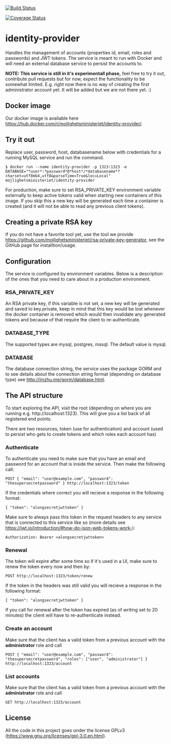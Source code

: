 [![Build Status](https://travis-ci.org/mojlighetsministeriet/identity-provider.svg?branch=master)](https://travis-ci.org/mojlighetsministeriet/identity-provider)

[![Coverage Status](https://coveralls.io/repos/github/mojlighetsministeriet/identity-provider/badge.svg?branch=master)](https://coveralls.io/github/mojlighetsministeriet/identity-provider?branch=master)

# identity-provider

Handles the management of accounts (properties id, email, roles and passwords) and JWT tokens. The service is meant to run with Docker and will need an external database service to persist the accounts to.

**NOTE: This service is still in it's experimentall phase,** feel free to try it out, contribute pull requests but for now, expect the functionality to be somewhat limited. E.g. right now there is no way of creating the first administrator account yet. It will be added but we are not there yet. :)

## Docker image

Our docker image is avaliable here https://hub.docker.com/r/mojlighetsministeriet/identity-provider/.

## Try it out

Replace user, password, host, databasename below with credentials for a running MySQL service and run the command.

    $ docker run --name identity-provider -p 1323:1323 -e DATABASE="*user*:*password*@*host*/*databasename*?charset=utf8mb4,utf8&parseTime=True&loc=Local" mojlighetsministeriet/identity-provider

For production, make sure to set RSA_PRIVATE_KEY environment variable externally to keep active tokens valid when starting new containers of this image. If you skip this a new key will be generated each time a container is created (and it will not be able to read any previous client tokens).  

## Creating a private RSA key

If you do not have a favorite tool yet, use the tool we provide https://github.com/mojlighetsministeriet/rsa-private-key-generator, see the GitHub page for installtion/usage.

## Configuration

The service is configured by environment variables. Below is a description of the ones that you need to care about in a production environment.

### RSA_PRIVATE_KEY

An RSA private key, if this variable is not set, a new key will be generated and saved to key.private, keep in mind that this key would be lost whenever the docker container is removed which would then invalidate any generated tokens and because of that require the client to re-authenticate.

### DATABASE_TYPE

The supported types are mysql, postgres, mssql. The default value is mysql.

### DATABASE

The database connection string, the service uses the package GORM and to see details about the connection string format (depending on database type) see http://jinzhu.me/gorm/database.html.

## The API structure

To start exploring the API, visit the root (depending on where you are running e.g. http://localhost:1323). This will give you a list back of all registered end points.

There are two resources, token (use for authentication) and account (used to persist who gets to create tokens and which roles each account has)

### Authenticate

To authenticate you need to make sure that you have an email and password for an account that is inside the service. Then make the following call:

    POST { "email": "user@example.com", "password": "thesupersecretpassword" } http://localhost:1323/token

If the credentials where correct you will recieve a response in the following format:

    { "token": "alongsecretjwttoken" }

Make sure to always pass this token in the request headers to any service that is connected to this service like so (more details see https://jwt.io/introduction/#how-do-json-web-tokens-work-):

    Authorization: Bearer <alongsecretjwttoken>

### Renewal

The token will expire after some time so if it's used in a UI, make sure to renew the token every now and then by:

    POST http://localhost:1323/token/renew

If the token in the headers was still valid you will recieve a response in the following format:

    { "token": "alongsecretjwttoken" }

If you call for renewal after the token has expired (as of writing set to 20 minutes) the client will have to re-authenticate instead.

### Create an account

Make sure that the client has a valid token from a previous account with the **administrator** role and call

    POST { "email": "user@example.com", "password": "thesupersecretpassword", "roles": ["user", "administrator"] } http://localhost:1323/account

### List accounts

Make sure that the client has a valid token from a previous account with the **administrator** role and call

    GET http://localhost:1323/account

## License

All the code in this project goes under the license GPLv3 (https://www.gnu.org/licenses/gpl-3.0.en.html).

